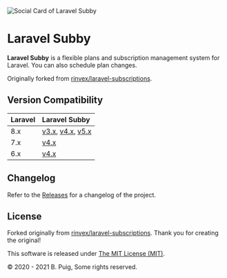 <img src="https://repository-images.githubusercontent.com/312531331/83fd5e80-9ec8-11eb-9b6a-210d761a536e" alt="Social Card of Laravel Subby">

# Laravel Subby

**Laravel Subby** is a flexible plans and subscription management system for Laravel. You can also schedule plan
changes.

Originally forked from [rinvex/laravel-subscriptions](https://github.com/rinvex/laravel-subscriptions).

## Version Compatibility
Laravel  | Laravel Subby
:---------|:----------
8.x    | [v3.x](/v3.x/), [v4.x](/v4.x/), [v5.x](/v5.x/)
7.x    | [v4.x](/v4.x/)
6.x    | [v4.x](/v4.x/)

## Changelog

Refer to the [Releases](https://github.com/bpuig/laravel-subby/releases) for a changelog of the project.

## License

Forked originally from [rinvex/laravel-subscriptions](https://github.com/rinvex/laravel-subscriptions). Thank you for
creating the original!

This software is released under [The MIT License (MIT)](LICENSE).

&copy; 2020 - 2021 B. Puig, Some rights reserved.



